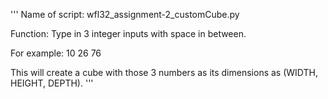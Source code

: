 '''
Name of script:
wfl32_assignment-2_customCube.py

Function:
Type in 3 integer inputs with space in between.

For example:
10 26 76

This will create a cube with those 3 numbers as its dimensions as (WIDTH, HEIGHT, DEPTH).
'''